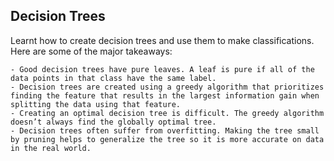 ## Decision Trees
Learnt how to create decision trees and use them to make classifications. Here are some of the major takeaways:

    - Good decision trees have pure leaves. A leaf is pure if all of the data points in that class have the same label.
    - Decision trees are created using a greedy algorithm that prioritizes finding the feature that results in the largest information gain when splitting the data using that feature.
    - Creating an optimal decision tree is difficult. The greedy algorithm doesn’t always find the globally optimal tree.
    - Decision trees often suffer from overfitting. Making the tree small by pruning helps to generalize the tree so it is more accurate on data in the real world.
